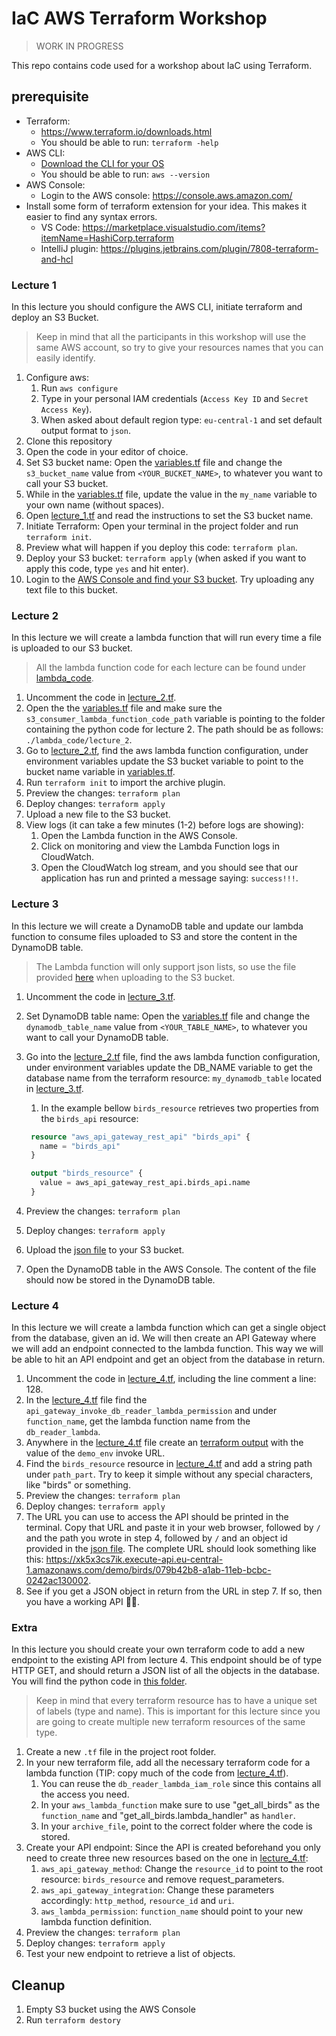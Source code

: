 # IaC AWS Terraform Workshop

> WORK IN PROGRESS

This repo contains code used for a workshop about IaC using Terraform.

## prerequisite
- Terraform:
  - https://www.terraform.io/downloads.html
  - You should be able to run: `terraform -help`
- AWS CLI:
  - [Download the CLI for your OS](https://docs.aws.amazon.com/cli/latest/userguide/install-cliv2.html)
  - You should be able to run: `aws --version`
- AWS Console:
  - Login to the AWS console: https://console.aws.amazon.com/
- Install some form of terraform extension for your idea. This makes it easier to find any syntax errors.
  - VS Code: https://marketplace.visualstudio.com/items?itemName=HashiCorp.terraform
  - IntelliJ plugin: https://plugins.jetbrains.com/plugin/7808-terraform-and-hcl


### Lecture 1
In this lecture you should configure the AWS CLI, initiate terraform and deploy an S3 Bucket.

> Keep in mind that all the participants in this workshop will use the same AWS account, so try to give your resources names that you can easily identify.

1. Configure aws: 
   1. Run `aws configure` 
   2. Type in your personal IAM credentials (`Access Key ID` and `Secret Access Key`). 
   3. When asked about default region type: `eu-central-1` and set default output format to `json`.
2. Clone this repository
3. Open the code in your editor of choice.
4. Set S3 bucket name: Open the [variables.tf](variables.tf) file and change the `s3_bucket_name` value from `<YOUR_BUCKET_NAME>`, to whatever you want to call your S3 bucket.
5. While in the [variables.tf](variables.tf) file, update the value in the `my_name` variable to your own name (without spaces).
6. Open [lecture_1.tf](lecture_1.tf) and read the instructions to set the S3 bucket name.
7. Initiate Terraform: Open your terminal in the project folder and run `terraform init`.
8. Preview what will happen if you deploy this code: `terraform plan`.
9. Deploy your S3 bucket: `terraform apply` (when asked if you want to apply this code, type `yes` and hit enter).
10. Login to the [AWS Console and find your S3 bucket](https://s3.console.aws.amazon.com/s3/home?region=eu-central-1). Try uploading any text file to this bucket.


### Lecture 2
In this lecture we will create a lambda function that will run every time a file is uploaded to our S3 bucket.

> All the lambda function code for each lecture can be found under [lambda_code](lambda_code).

1. Uncomment the code in [lecture_2.tf](lecture_2.tf).
2. Open the the [variables.tf](variables.tf) file and make sure the `s3_consumer_lambda_function_code_path` variable is pointing to the folder containing the python code for lecture 2. The path should be as follows: `./lambda_code/lecture_2`.
3. Go to [lecture_2.tf](lecture_2.tf), find the aws lambda function configuration, under environment variables update the S3 bucket variable to point to the bucket name variable in [variables.tf](variables.tf).
4. Run `terraform init` to import the archive plugin.
5. Preview the changes: `terraform plan`
6. Deploy changes: `terraform apply`
7. Upload a new file to the S3 bucket.
8. View logs (it can take a few minutes (1-2) before logs are showing):
   1. Open the Lambda function in the AWS Console. 
   2. Click on monitoring and view the Lambda Function logs in CloudWatch. 
   3. Open the CloudWatch log stream, and you should see that our application has run and printed a message saying: `success!!!`.


### Lecture 3
In this lecture we will create a DynamoDB table and update our lambda function to consume files uploaded to S3 and store the content in the DynamoDB table.
> The Lambda function will only support json lists, so use the file provided [here](lambda_code/birds.json) when uploading to the S3 bucket.

1. Uncomment the code in [lecture_3.tf](lecture_3.tf).
2. Set DynamoDB table name: Open the [variables.tf](variables.tf) file and change the `dynamodb_table_name` value from `<YOUR_TABLE_NAME>`, to whatever you want to call your DynamoDB table.
3. Go into the [lecture_2.tf](lecture_2.tf) file, find the aws lambda function configuration, under environment variables update the DB_NAME variable to get the database name from the terraform resource: `my_dynamodb_table` located in [lecture_3.tf](lecture_3.tf).
   1. In the example bellow `birds_resource` retrieves two properties from the `birds_api` resource:

   ```terraform
    resource "aws_api_gateway_rest_api" "birds_api" {
      name = "birds_api"
    }

    output "birds_resource" {
      value = aws_api_gateway_rest_api.birds_api.name
    }
    ```
4. Preview the changes: `terraform plan`
5. Deploy changes: `terraform apply`
6. Upload the [json file](lambda_code/birds.json) to your S3 bucket.
7. Open the DynamoDB table in the AWS Console. The content of the file should now be stored in the DynamoDB table.


### Lecture 4
In this lecture we will create a lambda function which can get a single object from the database, given an id. 
We will then create an API Gateway where we will add an endpoint connected to the lambda function. 
This way we will be able to hit an API endpoint and get an object from the database in return.

1. Uncomment the code in [lecture_4.tf](lecture_4.tf), including the line comment a line: 128.
2. In the [lecture_4.tf](lecture_4.tf) file find the `api_gateway_invoke_db_reader_lambda_permission` and under `function_name`, get the lambda function name from the `db_reader_lambda`.
3. Anywhere in the [lecture_4.tf](lecture_4.tf) file create an [terraform output](https://www.terraform.io/docs/language/values/outputs.html) with the value of the `demo_env` invoke URL.
4. Find the `birds_resource` resource in [lecture_4.tf](lecture_4.tf) and add a string path under `path_part`. Try to keep it simple without any special characters, like "birds" or something.
5. Preview the changes: `terraform plan`
6. Deploy changes: `terraform apply`
7. The URL you can use to access the API should be printed in the terminal. Copy that URL and paste it in your web browser, followed by `/` and the path you wrote in step 4, followed by `/` and an object id provided in the [json file](lambda_code/birds.json). The complete URL should look something like this: https://xk5x3cs7ik.execute-api.eu-central-1.amazonaws.com/demo/birds/079b42b8-a1ab-11eb-bcbc-0242ac130002.
8. See if you get a JSON object in return from the URL in step 7. If so, then you have a working API 👏🏼.


### Extra
In this lecture you should create your own terraform code to add a new endpoint to the existing API from lecture 4. 
This endpoint should be of type HTTP GET, and should return a JSON list of all the objects in the database. 
You will find the python code in [this folder](lambda_code/lecture_extra).

> Keep in mind that every terraform resource has to have a unique set of labels (type and name). 
> This is important for this lecture since you are going to create multiple new terraform resources of the same type.

1. Create a new `.tf` file in the project root folder.
2. In your new terraform file, add all the necessary terraform code for a lambda function (TIP: copy much of the code from [lecture_4.tf](lecture_4.tf)).
   1. You can reuse the `db_reader_lambda_iam_role` since this contains all the access you need.
   2. In your `aws_lambda_function` make sure to use "get_all_birds" as the `function_name` and "get_all_birds.lambda_handler" as `handler`.
   3. In your `archive_file`, point to the correct folder where the code is stored.
3. Create your API endpoint: Since the API is created beforehand you only need to create three new resources based on the one in [lecture_4.tf](lecture_4.tf):
   1. `aws_api_gateway_method`: Change the `resource_id` to point to the root resource: `birds_resource` and remove request_parameters.
   2. `aws_api_gateway_integration`: Change these parameters accordingly: `http_method`, `resource_id` and `uri`.
   3. `aws_lambda_permission`: `function_name` should point to your new lambda function definition.
4. Preview the changes: `terraform plan`
5. Deploy changes: `terraform apply`
6. Test your new endpoint to retrieve a list of objects.

## Cleanup
1. Empty S3 bucket using the AWS Console
2. Run `terraform destory`
